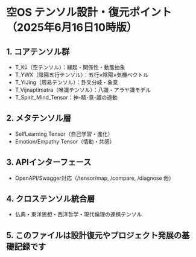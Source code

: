 # 空OS テンソル設計・復元ポイント（2025年6月16日10時版）

## 1. コアテンソル群
- T_Kū（空テンソル）：縁起・関係性・動態抽象
- T_YWX（陰陽五行テンソル）：五行×陰陽×気機ベクトル
- T_YiJing（周易テンソル）：卦爻分岐・象意
- T_Vijnaptimatra（唯識テンソル）：八識・アラヤ識モデル
- T_Spirit_Mind_Tensor：神-精-意-識の連動

## 2. メタテンソル層
- SelfLearning Tensor（自己学習・進化）
- Emotion/Empathy Tensor（情動・共感）

## 3. APIインターフェース
- OpenAPI/Swagger対応（/tensor/map, /compare, /diagnose 他）

## 4. クロステンソル統合層
- 仏典・東洋思想・西洋哲学・現代倫理の連携テンソル

## 5. このファイルは設計復元やプロジェクト発展の基礎記録です
